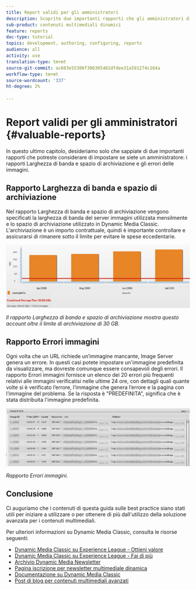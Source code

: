 ```yaml
---
title: Report validi per gli amministratori
description: Scoprite due importanti rapporti che gli amministratori di Dynamic Media Classic dovrebbero considerare per la configurazione.
sub-product: contenuti multimediali dinamici
feature: reports
doc-type: tutorial
topics: development, authoring, configuring, reports
audience: all
activity: use
translation-type: tm+mt
source-git-commit: ac603e55308f306305482dfdee31a591274c164a
workflow-type: tm+mt
source-wordcount: '337'
ht-degree: 2%

---
```



# Report validi per gli amministratori {#valuable-reports}

In questo ultimo capitolo, desideriamo solo che sappiate di due importanti rapporti che potreste considerare di impostare se siete un amministratore: i rapporti Larghezza di banda e spazio di archiviazione e gli errori delle immagini.

## Rapporto Larghezza di banda e spazio di archiviazione

Nel rapporto Larghezza di banda e spazio di archiviazione vengono specificati la larghezza di banda del server immagini utilizzata mensilmente e lo spazio di archiviazione utilizzato in Dynamic Media Classic. L&#39;archiviazione è un importo contrattuale, quindi è importante controllare e assicurarsi di rimanere sotto il limite per evitare le spese eccedentarie.

![immagine](assets/valuable-reports/reports-1.jpg)

_Il rapporto Larghezza di banda e spazio di archiviazione mostra questo account oltre il limite di archiviazione di 30 GB._

## Rapporto Errori immagini

Ogni volta che un URL richiede un’immagine mancante, Image Server genera un errore. In questi casi potete impostare un&#39;immagine predefinita da visualizzare, ma dovreste comunque essere consapevoli degli errori. Il rapporto Errori immagini fornisce un elenco dei 20 errori più frequenti relativi alle immagini verificatisi nelle ultime 24 ore, con dettagli quali quante volte si è verificato l’errore, l’immagine che genera l’errore e la pagina con l’immagine del problema. Se la risposta è &quot;PREDEFINITA&quot;, significa che è stata distribuita l&#39;immagine predefinita.

![immagine](assets/valuable-reports/reports-2.jpg)

_Rapporto Errori immagini._

## Conclusione

Ci auguriamo che i contenuti di questa guida sulle best practice siano stati utili per iniziare a utilizzare o per ottenere di più dall&#39;utilizzo della soluzione avanzata per i contenuti multimediali.

Per ulteriori informazioni su Dynamic Media Classic, consulta le risorse seguenti:

- [Dynamic Media Classic su  Experience League - Ottieni valore](https://guided.adobe.com/?launch=AEM-5a#recommended/solutions/experience-manager)
- [Dynamic Media Classic su  Experience League - Fai di più](https://guided.adobe.com/?launch=AEM-6a#recommended/solutions/experience-manager)
- [Archivio Dynamic Media Newsletter](https://docs.adobe.com/content/help/en/dynamic-media-classic/using/dynamic-media-newsletter.html)
- [Pagina iscrizione per newsletter multimediale dinamica](https://www.adobe.com/subscription/dynamic-media-newsletter.html)
- [Documentazione su Dynamic Media Classic](https://docs.adobe.com/content/help/en/dynamic-media-classic/using/home.html)
- [Post di blog per contenuti multimediali avanzati](https://theblog.adobe.com/tag/dynamic-media)
